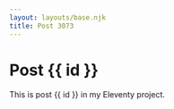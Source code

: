 ```yaml
---
layout: layouts/base.njk
title: Post 3073
---
```


# Post {{ id }}

This is post {{ id }} in my Eleventy project.
